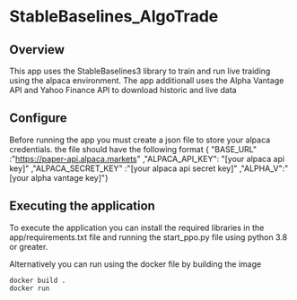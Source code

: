 # StableBaselines_AlgoTrade

## Overview 
This app uses the StableBaselines3 library to train and run live traiding using the alpaca environment. The app additionall uses the Alpha Vantage API and Yahoo Finance API to download historic and live data 

## Configure
Before running the app you must create a json file to store your alpaca credentials. the file should have the following format
{
 "BASE_URL" :"https://paper-api.alpaca.markets"
 ,"ALPACA_API_KEY": "[your alpaca api key]"
,"ALPACA_SECRET_KEY" :"[your alpaca api secret key]"
,"ALPHA_V":"[your alpha vantage key]"}

## Executing the application
To execute the application you can install the required libraries in the app/requirements.txt file and running the start_ppo.py file using python 3.8 or greater.

Alternatively you can run using the docker file by building the image
```
docker build . 
docker run
```
